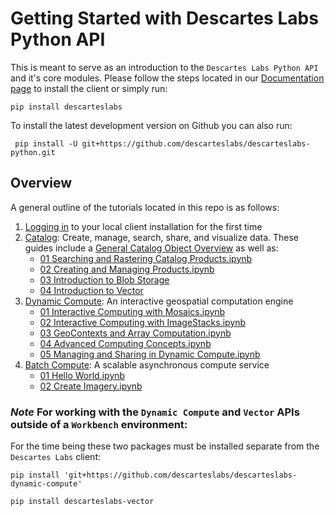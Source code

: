 # Getting Started with Descartes Labs Python API

This is meant to serve as an introduction to the `Descartes Labs Python API` and it's core modules. Please follow the steps located in our [Documentation page](https://docs.descarteslabs.com/installation.html) to install the client or simply run:

    pip install descarteslabs

To install the latest development version on Github you can also run:

     pip install -U git+https://github.com/descarteslabs/descarteslabs-python.git

## Overview

A general outline of the tutorials located in this repo is as follows:

1. [Logging in](01%20Logging%20In.ipynb) to your local client installation for the first time
2. [Catalog](/guides/catalog/): Create, manage, search, share, and visualize data. These guides include a [General Catalog Object Overview](guides/catalog/Catalog%20Overview.ipynb) as well as:
   - [01 Searching and Rastering Catalog Products.ipynb](guides/catalog/01%20Searching%20and%20Rastering%20Catalog%20Products.ipynb)
   - [02 Creating and Managing Products.ipynb](guides/catalog/02%20Creating%20and%20Managing%20Products.ipynb)
   - [03 Introduction to Blob Storage](guides/catalog/03%20Introduction%20to%20Blob%20Storage.ipynb)
   - [04 Introduction to Vector](guides/catalog/04%20Introduction%20to%20Vector%20Data.ipynb)
3. [Dynamic Compute](guides/dynamic-compute/): An interactive geospatial computation engine
   - [01 Interactive Computing with Mosaics.ipynb](guides/dynamic-compute/01%20Interactive%20Computing%20with%20Mosaics.ipynb)
   - [02 Interactive Computing with ImageStacks.ipynb](guides/dynamic-compute/02%20Interactive%20Computing%20with%20ImageStacks.ipynb)
   - [03 GeoContexts and Array Computation.ipynb](guides/dynamic-compute/03%20GeoContexts%20and%20Array%20Computation.ipynb)
   - [04 Advanced Computing Concepts.ipynb](guides/dynamic-compute/04%20Advanced%20Computing%20Concepts.ipynb)
   - [05 Managing and Sharing in Dynamic Compute.ipynb](guides/dynamic-compute/05%20Managing%20and%20Sharing%20in%20Dynamic%20Compute.ipynb)
4. [Batch Compute](guides/batch-compute/): A scalable asynchronous compute service
   - [01 Hello World.ipynb](guides/batch-compute/01%20Hello%20World.ipynb)
   - [02 Create Imagery.ipynb](guides/batch-compute/02%20Create%20Imagery.ipynb)

### _Note_ For working with the `Dynamic Compute` and `Vector` APIs outside of a `Workbench` environment:

For the time being these two packages must be installed separate from the `Descartes Labs` client:

    pip install 'git+https://github.com/descarteslabs/descarteslabs-dynamic-compute'

    pip install descarteslabs-vector
